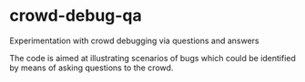 crowd-debug-qa
==============

Experimentation with crowd debugging via questions and answers

The code is aimed at illustrating scenarios of bugs which could be identified by means of asking questions to the crowd.

